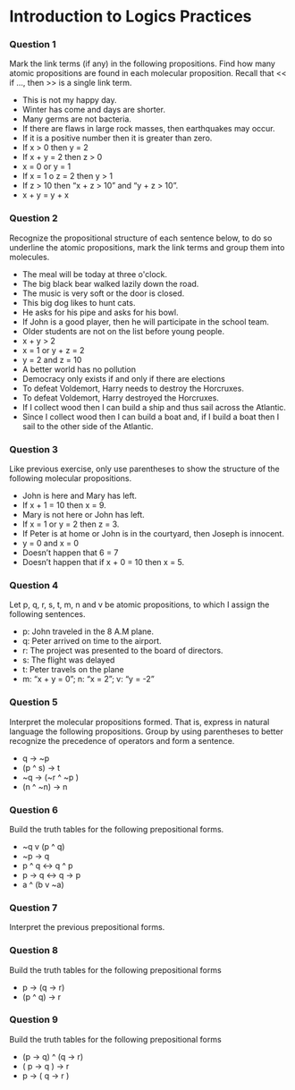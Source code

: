 # Introduction to Logics Practices

### Question 1
Mark the link terms (if any) in the following propositions. Find how many atomic propositions are found in each molecular proposition. Recall that << if ..., then >> is a single link term.

- This is not my happy day.
- Winter has come and days are shorter.
- Many germs are not bacteria.
- If there are flaws in large rock masses, then earthquakes may occur.
- If it is a positive number then it is greater than zero.
- If x > 0 then y = 2
- If x + y = 2 then z > 0
- x = 0 or y = 1
- If x = 1 o z = 2 then y > 1
- If z > 10 then “x + z > 10” and “y + z > 10”.
- x + y = y + x

### Question 2
Recognize the propositional structure of each sentence below, to do so underline the atomic propositions, mark the link terms and group them into molecules.

- The meal will be today at three o'clock.
- The big black bear walked lazily down the road.
- The music is very soft or the door is closed.
- This big dog likes to hunt cats.
- He asks for his pipe and asks for his bowl.
- If John is a good player, then he will participate in the school team.
- Older students are not on the list before young people.
- x + y > 2
- x = 1 or y + z = 2
- y = 2 and z = 10
- A better world has no pollution
- Democracy only exists if and only if there are elections
- To defeat Voldemort, Harry needs to destroy the Horcruxes.
- To defeat Voldemort, Harry destroyed the Horcruxes.
- If I collect wood then I can build a ship and thus sail across the Atlantic.
- Since I collect wood then I can build a boat and, if I build a boat then I sail to the other side of the Atlantic.

### Question 3
Like previous exercise, only use parentheses to show the structure of the following molecular propositions.

- John is here and Mary has left.
- If x + 1 = 10 then x = 9.
- Mary is not here or John has left.
- If x = 1 or y = 2 then z = 3.
- If Peter is at home or John is in the courtyard, then Joseph is innocent.
- y = 0 and x = 0
- Doesn’t happen that 6 = 7
- Doesn’t happen that if x + 0 = 10 then x = 5.

### Question 4
Let p, q, r, s, t, m, n and v be atomic propositions, to which I assign the following sentences.

- p: John traveled in the 8 A.M plane.
- q: Peter arrived on time to the airport.
- r: The project was presented to the board of directors.
- s: The flight was delayed
- t: Peter travels on the plane
- m: “x + y = 0”; n: “x = 2”; v: “y = -2”

### Question 5
Interpret the molecular propositions formed. That is, express in natural language the following propositions. Group by using parentheses to better recognize the precedence of operators and form a sentence.

- q -> ~p 
- (p ^ s) -> t
- ~q -> (~r ^ ~p )
- (n ^ ~n) -> n 
 
### Question 6
Build the truth tables for the following prepositional forms.

- ~q v (p ^ q)
- ~p -> q
- p ^ q ↔  q ^ p
- p -> q ↔ q -> p
- a ^ (b v ~a)

### Question 7
Interpret the previous prepositional forms.

### Question 8
Build the truth tables for the following prepositional forms

- p -> (q -> r)
- (p ^ q) -> r


### Question 9
Build the truth tables for the following prepositional forms

- (p -> q) ^ (q -> r)
- ( p -> q ) -> r
- p -> ( q -> r )
